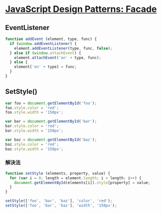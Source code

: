 # [JavaScript Design Patterns: Facade](https://www.joezimjs.com/javascript/javascript-design-patterns-facade/)

## EventListener
```js
function addEvent (element, type, func) {
  if (window.addEventListener) {
    element.addEventListener(type, func, false);
  } else if (window.attachEvent) {
    element.attachEvent('on' + type, func);
  } else {
    element['on' + type] = func;
  }
}
```

## SetStyle()
```js
var foo = document.getElementById('foo');
foo.style.color = 'red';
foo.style.width = '150px';

var bar = document.getElementById('bar');
bar.style.color = 'red';
bar.style.width = '150px';

var baz = document.getElementById('baz');
baz.style.color = 'red';
baz.style.width = '150px';
```

### 解決法
```js
function setStyle (elements, property, value) {
  for (var i = 0; length = element.length; i < length; i++) {
    document.getElementById(elements[i]).style[property] = value;
  }
}

setStyle(['foo', 'bar', 'baz'], 'color', 'red');
setStyle(['foo', 'bar', 'baz'], 'width', '150px');
```

